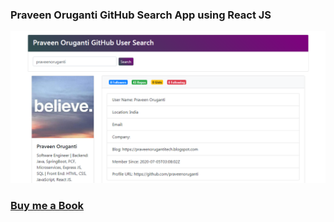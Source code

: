 ### Praveen Oruganti GitHub Search App using React JS

![screenshot of the app](https://raw.githubusercontent.com/praveenoruganti/praveenoruganti-reactjs/master/0_Projects/praveenoruganti-github-search/src/images/screenshot.PNG "Messenger App")

### [Buy me a Book](https://bit.ly/388sUbE)


